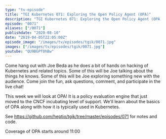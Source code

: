 ```yaml
---
type: "tv-episode"
title: "TGI Kubernetes 071: Exploring the Open Policy Agent (OPA)"
description: "TGI Kubernetes 071: Exploring the Open Policy Agent (OPA)"
episode: "0071"
aliases: ["/0071"]
publishdate: "2020-08-10"
date: "2019-04-05T22:05:00Z"
episode_image: "/images/tv/episodes/tgik/0071.jpg"
images: ["/images/tv/episodes/tgik/0071.jpg"]
youtube: "QU9BGPf0hBw"
---
```


Come hang out with Joe Beda as he does a bit of hands on hacking of Kubernetes and related topics. Some of this will be Joe talking about the things he knows. Some of this will be Joe exploring something new with the audience. Come join the fun, ask questions, comment, and participate in the live chat!

This week we will look at OPA! It is a policy evaluation engine that just moved to the CNCF incubating level of support.  We&#39;ll learn about the basics of OPA along with how it is typically used in Kubernetes.
 
See https://github.com/heptio/tgik/tree/master/episodes/071 for notes and code.

Coverage of OPA starts around 11:00

